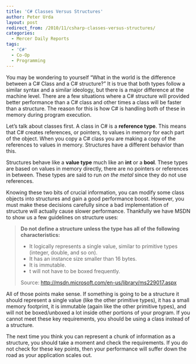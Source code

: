 ```yaml
---
title: 'C# Classes Versus Structures'
author: Peter Urda
layout: post
redirect_from: /2010/11/csharp-classes-versus-structures/
categories:
  - Mercer Daily Reports
tags:
  - 'C#'
  - Co-Op
  - Programming
---
```

You may be wondering to yourself &#8220;What in the world is the difference between a C# Class and a C# structure?&#8221; It is true that both types follow a similar syntax and a similar ideology, but there is a major difference at the machine level. There are a few situations where a C# structure will provided better performance than a C# class and other times a class will be faster than a structure. The reason for this is how C# is handling both of these in memory during program execution.

Let&#8217;s talk about classes first. A class in C# is a **reference type**. This means that C# creates references, or pointers, to values in memory for each part of the object. When you copy a C# class you are making a copy of the references to values in memory. Structures have a different behavior than this.

Structures behave like a **value type** much like an **int** or a **bool**. These types are based on values in memory directly, there are no pointers or references in between. These types are said to run *on the metal* since they do not use references.

Knowing these two bits of crucial information, you can modify some class objects into structures and gain a good performance boost. However, you must make these decisions carefully since a bad implementation of structure will actually cause slower performance. Thankfully we have MSDN to show us a few guidelines on structure uses:

> **Do not define a structure unless the type has all of the following characteristics:**
> 
>   * It logically represents a single value, similar to primitive types (integer, double, and so on).
>   * It has an instance size smaller than 16 bytes.
>   * It is immutable.
>   * t will not have to be boxed frequently.
> 
> Source: <a href="http://msdn.microsoft.com/en-us/library/ms229017.aspx" class="external external_icon" target="_blank">http://msdn.microsoft.com/en-us/library/ms229017.aspx</a> 

All of those points make sense. If something is going to be a structure it should represent a single value (like the other primitive types), it has a small memory footprint, it is immutable (again like the other primitive types), and will not be boxed/unboxed a lot inside other portions of your program. If you cannot meet these key requirements, you should be using a class instead of a structure.

The next time you think you can represent a chunk of information as a structure, you should take a moment and check the requirements. If you do not check for these key points, then your performance will suffer down the road as your application scales out.
